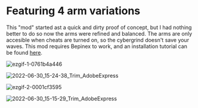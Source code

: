# Featuring 4 arm variations
This "mod" started ast a quick and dirty proof of concept, but I had nothing better to do so now the arms were refined and  balanced. The arms are only accesible when cheats are turned on, so the cybergrind doesn't save your waves. This mod requires Bepinex to work, and an installation tutorial can be found [here](https://youtu.be/meNiXcbPh_s).


![ezgif-1-0761b4a446](https://user-images.githubusercontent.com/58375877/176758720-dfba7884-5abc-418b-aa7a-ba3937d60e63.gif)

![2022-06-30_15-24-38_Trim_AdobeExpress](https://user-images.githubusercontent.com/58375877/176762535-67f9e318-bed3-4ae5-9882-f902fcb68c00.gif)

![ezgif-2-0001cf3595](https://user-images.githubusercontent.com/58375877/176761442-a0bb4cbf-1828-4571-b45b-b16da8d91d67.gif)

![2022-06-30_15-15-29_Trim_AdobeExpress](https://user-images.githubusercontent.com/58375877/176762684-821c686c-42c3-4c78-a5d0-f3a03525baad.gif)
